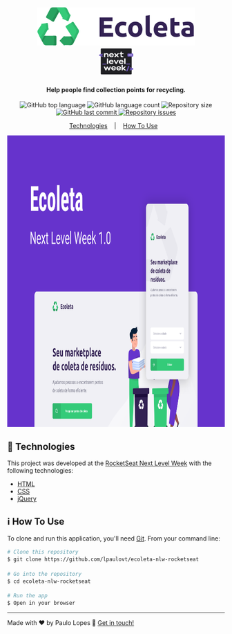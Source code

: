 <h1 align="center">
    <img alt="Ecoleta" src=".github/logo.svg" width="364" height="88"/>
    <br>
    <img alt="Ecoleta" src=".github/nextlevelweek.svg" width="79" height="60" />

</h1>

<h4 align="center">
  Help people find collection points for recycling.
</h4>
<p align="center">
  <img alt="GitHub top language" src="https://img.shields.io/github/languages/top/lpaulovt/ecoleta-nlw-rocketseat.svg">
  
  <img alt="GitHub language count" src="https://img.shields.io/github/languages/count/lpaulovt/ecoleta-nlw-rocketseat.svg">
  
  <img alt="Repository size" src="https://img.shields.io/github/repo-size/lpaulovt/ecoleta-nlw-rocketseat.svg">
  <a href="https://github.com/lpaulovt/ecoleta-nlw-rocketseat/commits/master">
    <img alt="GitHub last commit" src="https://img.shields.io/github/last-commit/lpaulovt/ecoleta-nlw-rocketseat.svg">
  </a>
  
  <a href="https://github.com/lpaulovt/ecoleta-nlw-rocketseat/issues">
    <img alt="Repository issues" src="https://img.shields.io/github/issues/lpaulovt/ecoleta-nlw-rocketseat.svg">
  </a>
</p>

<p align="center">
  <a href="#rocket-technologies">Technologies</a>&nbsp;&nbsp;&nbsp; |&nbsp;&nbsp;&nbsp;
  <a href="#information_source-how-to-use">How To Use</a>&nbsp;&nbsp;&nbsp;
</p>
<img alt="Ecoleta Screenshot" src=".github/ecoleta-screenshot.svg" width="960" height="674">

## :rocket: Technologies

This project was developed at the [RocketSeat Next Level Week](https://nextlevelweek.com/inscricao/1) with the following technologies:

-  [HTML]()
-  [CSS]()
-  [jQuery](https://jquery.com/)

## :information_source: How To Use

To clone and run this application, you'll need [Git](https://git-scm.com). From your command line:

```bash
# Clone this repository
$ git clone https://github.com/lpaulovt/ecoleta-nlw-rocketseat

# Go into the repository
$ cd ecoleta-nlw-rocketseat

# Run the app
$ Open in your browser
```
---

Made with ♥ by Paulo Lopes :wave: [Get in touch!](https://www.linkedin.com/in/lpaulovt)